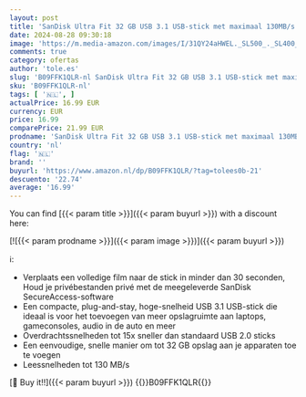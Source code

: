 ```yaml
---
layout: post
title: 'SanDisk Ultra Fit 32 GB USB 3.1 USB-stick met maximaal 130MB/s leessnelheid - verpakking van drie'
date: 2024-08-28 09:30:18
image: 'https://m.media-amazon.com/images/I/31QY24aHWEL._SL500_._SL400_.jpg'
comments: true
category: ofertas
author: 'tole.es'
slug: 'B09FFK1QLR-nl SanDisk Ultra Fit 32 GB USB 3.1 USB-stick met maximaal...'
sku: 'B09FFK1QLR-nl'
tags: [ '🇳🇱', ]
actualPrice: 16.99 EUR
currency: EUR
price: 16.99
comparePrice: 21.99 EUR
prodname: 'SanDisk Ultra Fit 32 GB USB 3.1 USB-stick met maximaal 130MB/s leessnelheid - verpakking van drie'
country: 'nl'
flag: '🇳🇱'
brand: ''
buyurl: 'https://www.amazon.nl/dp/B09FFK1QLR/?tag=tolees0b-21'
descuento: '22.74'
average: '16.99'
---
```


You can find [{{< param title >}}]({{< param buyurl >}}) with a discount here:

[![{{< param prodname >}}]({{< param image >}})]({{< param buyurl >}})

ℹ️:

- Verplaats een volledige film naar de stick in minder dan 30 seconden, Houd je privébestanden privé met de meegeleverde SanDisk SecureAccess-software
- Een compacte, plug-and-stay, hoge-snelheid USB 3.1 USB-stick die ideaal is voor het toevoegen van meer opslagruimte aan laptops, gameconsoles, audio in de auto en meer
- Overdrachtssnelheden tot 15x sneller dan standaard USB 2.0 sticks
- Een eenvoudige, snelle manier om tot 32 GB opslag aan je apparaten toe te voegen
- Leessnelheden tot 130 MB/s

[🛒 Buy it!!]({{< param buyurl >}})
{{<world>}}B09FFK1QLR{{</world>}}
